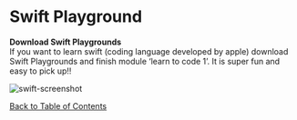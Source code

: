 # Swift Playground

**Download Swift Playgrounds**  
If you want to learn swift (coding language developed by apple) download Swift Playgrounds and finish 
module ‘learn to code 1’. It is super fun and easy to pick up!!

![swift-screenshot](../Daily_Challenges/attachments/challenge_0033-swift-screenshot.png)  

[Back to Table of Contents](https://github.com/Pomona-ITS/DailyChallenges/blob/main/README.md)
